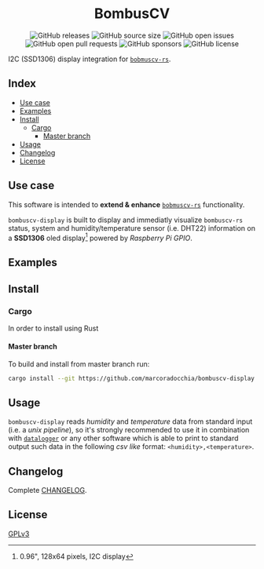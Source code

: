 <div align="center">
  <h1 align="center">BombusCV</h1>

  ![GitHub releases](https://img.shields.io/github/downloads/marcoradocchia/bombuscv-display/total?color=%23a9b665&logo=github)
  ![GitHub source size](https://img.shields.io/github/languages/code-size/marcoradocchia/bombuscv-display?color=ea6962&logo=github)
  ![GitHub open issues](https://img.shields.io/github/issues-raw/marcoradocchia/bombuscv-display?color=%23d8a657&logo=github)
  ![GitHub open pull requests](https://img.shields.io/github/issues-pr-raw/marcoradocchia/bombuscv-display?color=%2389b482&logo=github)
  ![GitHub sponsors](https://img.shields.io/github/sponsors/marcoradocchia?color=%23d3869b&logo=github)
  ![GitHub license](https://img.shields.io/github/license/marcoradocchia/bombuscv-display?color=%23e78a4e)
  <!-- ![Crates.io downloads](https://img.shields.io/crates/d/bombuscv-display?label=crates.io%20downloads&color=%23a9b665&logo=rust) -->
  <!-- ![Crates.io version](https://img.shields.io/crates/v/bombuscv-display?logo=rust&color=%23d8a657) -->
</div>

I2C (SSD1306) display integration for
[`bobmuscv-rs`](https://github.com/marcoradocchia/bombuscv-rs).

## Index

- [Use case](#use-case)
- [Examples](#examples)
- [Install](#install)
  - [Cargo](#cargo)
    - [Master branch](#master-branch)
- [Usage](#usage)
- [Changelog](#changelog)
- [License](#license)

## Use case

This software is intended to **extend & enhance**
[`bobmuscv-rs`](https://github.com/marcoradocchia/bombuscv-rs) functionality.

`bombuscv-display` is built to display and immediatly visualize `bombuscv-rs`
status, system and humidity/temperature sensor (i.e. DHT22) information on a
**SSD1306** oled display[^1] powered by *Raspberry Pi GPIO*.

[^1]: 0.96", 128x64 pixels, I2C display

## Examples

<!-- TODO -->

## Install

### Cargo

In order to install using Rust

#### Master branch

To build and install from master branch run:
```sh
cargo install --git https://github.com/marcoradocchia/bombuscv-display --branch master
```

## Usage

`bombuscv-display` reads *humidity* and *temperature* data from standard input
(i.e. a _unix pipeline_), so it's strongly recommended to use it in combination
with [`datalogger`](https://github.com/marcoradocchia/datalogger) or any other
software which is able to print to standard output such data in the following
*csv like* format: `<humidity>,<temperature>`.

<!-- TODO -->
<!-- ```sh -->
<!-- TODO! -->
<!-- ``` -->

## Changelog

Complete [CHANGELOG](CHANGELOG.md).

## License

[GPLv3](LICENSE)
